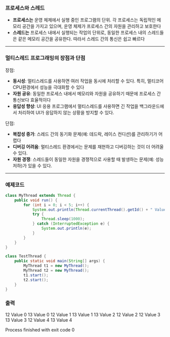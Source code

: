 ### 프로세스와 스레드

- **프로세스는** 운영 체제에서 실행 중인 프로그램의 단위. 각 프로세스는 독립적인 메모리 공간을 가지고 있으며, 운영 체제가 프로세스 간의 자원을 관리하고 보호한다
- **스레드는** 프로세스 내에서 실행되는 작업의 단위로, 동일한 프로세스 내의 스레드들은 같은 메모리 공간을 공유한다. 따라서 스레드 간의 통신은 쉽고 빠르다

---

### 멀티스레드 프로그래밍의 장점과 단점

장점:

- **동시성**: 멀티스레드를 사용하면 여러 작업을 동시에 처리할 수 있다. 특히, 멀티코어 CPU환경에서 성능을 극대화할 수 있다
- **자원 공유**: 동일한 프로세스 내에서 메모리와 자원을 공유하기 때문에 프로세스 간 통신보다 효율적이다
- **응답성 향상**: UI 응용 프로그램에서 멀티스레드를 사용하면 긴 작업을 백그라운드에서 처리하여 UI가 응답하지 않는 상황을 방지할 수 있다.

단점:

- **복잡성 증가**: 스레드 간의 동기화 문제(예: 데드락, 레이스 컨디션)를 관리하기가 어렵다
- **디버깅 어려움**: 멀티스레드 환경에서는 문제를 재현하고 디버깅하는 것이 더 어려울 수 있다.
- **자원 경쟁**: 스레드들이 동일한 자원을 경쟁적으로 사용할 때 발생하는 문제(예: 성능 저하)가 있을 수 있다.

---

### 예제코드

```java
class MyThread extends Thread {
    public void run() {
        for (int i = 0; i < 5; i++) {
            System.out.println(Thread.currentThread().getId() + " Value " + i);
            try {
                Thread.sleep(1000);
            } catch (InterruptedException e) {
                System.out.println(e);
            }
        }
    }
}

class TestThread {
    public static void main(String[] args) {
        MyThread t1 = new MyThread();
        MyThread t2 = new MyThread();
        t1.start();
        t2.start();
    }
}
```

### 출력

12 Value 0
13 Value 0
12 Value 1
13 Value 1
13 Value 2
12 Value 2
12 Value 3
13 Value 3
12 Value 4
13 Value 4

Process finished with exit code 0